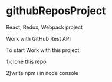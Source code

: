 # githubReposProject
React, Redux, Webpack project

Work with GitHub Rest API

To start Work with this project:

1)clone this repo

2)write npm i in node console
